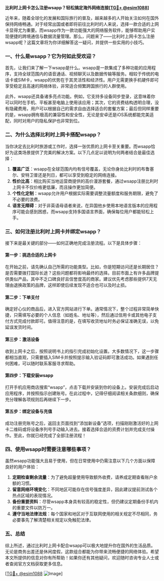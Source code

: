 **比利时上网卡怎么注册wsapp？轻松搞定海外网络连接[[TG💪+ @esim1088](https://t.me/s/esim1088)]**

近年来，随着全球化的发展和国际旅行的普及，越来越多的人开始关注如何在国外保持网络畅通。对于经常出国或者即将前往比利时的人来说，选择一款合适的上网卡显得尤为重要。而wsapp作为一款功能强大的网络服务软件，能够帮助用户实现便捷的跨境通信与数据流量管理。那么，问题来了——比利时上网卡怎么注册wsapp呢？这篇文章将为你详细解答这一疑问，并提供一些实用的小技巧。

### 一、什么是wsapp？它为何如此受欢迎？

首先，让我们来了解一下wsapp是什么。wsapp是一款集成了多种功能的应用程序，支持全球范围内的语音通话、视频聊天以及数据传输等服务。相较于传统的电话卡或SIM卡，wsapp的优势在于其灵活性和经济性。用户无需更换手机硬件即可享受稳定且高速的网络体验，非常适合频繁跨国旅行的人群使用。

此外，wsapp还具备诸多亮点功能。例如，它支持多设备同步登录，这意味着你可以同时在手机、平板甚至电脑上使用该应用；其次，它的资费结构透明合理，没有隐藏费用，用户可以根据自己的需求自由选择适合的套餐方案；最后但同样重要的是，wsapp拥有极高的兼容性和安全性，无论是安卓还是iOS系统都能完美适配，同时对用户的隐私保护也非常到位。

### 二、为什么选择比利时上网卡搭配wsapp？

当你决定去比利时旅游或工作时，选择一张优质的上网卡至关重要。而wsapp恰好为这类场景提供了完美的解决方案。以下几点足以说明为何两者结合是最佳选择：

1. **覆盖广泛**：wsapp在全球范围内均有信号覆盖，无论你身处比利时的布鲁塞尔、安特卫普还是列日，都可以享受到稳定的网络连接。
2. **性价比高**：相比购买当地运营商提供的高价漫游套餐，通过wsapp注册比利时上网卡不仅价格更低廉，而且操作更加简便。
3. **个性化定制**：wsapp允许用户根据实际需要调整流量额度和服务期限，避免了不必要的浪费。
4. **语言无障碍**：对于非英语母语者来说，在异国他乡使用本地语言版本的应用程序可能会感到困惑，而wsapp支持多国语言界面，确保每位用户都能轻松上手。

### 三、如何注册比利时上网卡并绑定wsapp？

接下来是最关键的部分——如何正确地完成注册流程。以下是具体步骤：

#### 第一步：挑选合适的上网卡
在开始之前，请先确认自己所需的功能类型。比如，你是短期访问还是长期居住？是否需要拨打国际长途？这些问题都将影响最终的选择。目前市面上有许多品牌提供类似产品，其中不乏口碑良好且信誉度高的商家。建议优先考虑那些提供7天无理由退换政策的品牌，这样即使后续发现不适合也可以及时止损。

#### 第二步：下单支付
确定好心仪的商品后，进入官方网站进行下单。通常情况下，整个过程非常简单快捷，只需填写必要的个人信息（如姓名、地址等），然后通过信用卡或其他电子支付方式完成付款即可。值得注意的是，在填写收货地址时务必保证准确无误，以免延误发货时间。

#### 第三步：激活设备
收到上网卡之后，按照说明书上的指引完成初始化设置。大多数情况下，这一步骤都相当直观，只需要插入SIM卡并按照提示输入验证码即可激活成功。如果遇到任何困难，可以随时联系客服寻求帮助。

#### 第四步：下载安装wsapp
打开手机应用商店搜索“wsapp”，点击下载并安装到你的设备上。安装完成后启动应用程序，并按照指示创建账号。在此过程中，记得仔细阅读相关条款细则，确保充分理解各项规则后再继续下一步。

#### 第五步：绑定设备与充值
成功注册完账号之后，返回主页面找到“添加新设备”选项，扫描刚刚激活好的上网卡二维码或将设备序列号手动输入进去。接着选择合适的资费计划并完成支付操作。至此，你就已经完成了全部注册流程！

### 四、使用wsapp时需要注意哪些事项？

虽然wsapp功能强大且易于使用，但在日常使用中仍需注意以下几个方面以保障良好的用户体验：

1. **定期检查剩余流量**：为了避免超量使用导致额外收费，请养成定期查看账户余额的习惯。
2. **留意网络环境变化**：不同地区可能存在信号强度差异，因此建议提前测试各个热点区域的表现情况。
3. **备份重要资料**：尽管wsapp本身具有较高的稳定性，但仍建议定期备份手机内的重要文件以防万一。
4. **遵守当地法律法规**：每个国家和地区对于互联网使用的相关规定不尽相同，务必要事先了解清楚相关规定以免触犯法律。

### 五、总结

综上所述，通过比利时上网卡配合wsapp可以极大地提升你在国外的生活品质。无论是商务出差还是休闲度假，这款组合都能为你带来流畅便捷的网络体验。希望本文所提供的信息对你有所帮助！如果你还有其他疑问，欢迎随时咨询专业人士或者查阅官方文档获取更多信息。

[[TG💪+ @esim1088](https://t.me/s/esim1088) ![Image](https://i.postimg.cc/4NQfJmqS/Snipaste-2025-05-13-00-14-12.png)]